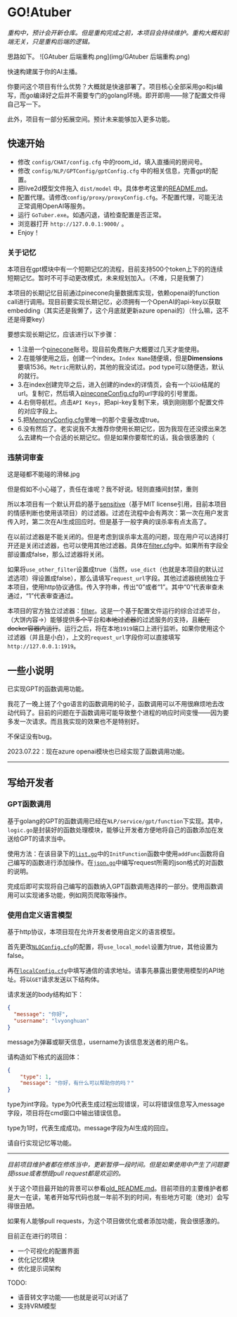 ﻿# GO!Atuber

*重构中，预计会开新仓库。但是重构完成之前，本项目会持续维护。重构大概和前端无关，只是重构后端的逻辑。*

思路如下。
![GAtuber 后端重构.png](img/GAtuber 后端重构.png)
 
 快速构建属于你的AI主播。

 你要问这个项目有什么优势？大概就是快速部署了。项目核心全部采用go和js编写，而go编译好之后并不需要专门的golang环境。即开即用——除了配置文件得自己写一下。

 此外，项目有一部分拓展空间。预计未来能够加入更多功能。

## 快速开始

- 修改 `config/CHAT/config.cfg` 中的room_id，填入直播间的房间号。
- 修改 `config/NLP/GPTConfig/gptConfig.cfg` 中的相关信息，完善gpt的配置。
- 把live2d模型文件拖入 `dist/model` 中。具体参考这里的[README.md](https://github.com/lvyonghuan/GoATuber/tree/main/dist/model)。
- 配置代理。请修改`config/proxy/proxyConfig.cfg`。不配置代理，可能无法正常调用OpenAI等服务。
- 运行 `GoTuber.exe`。如遇闪退，请检查配置是否正常。
- 浏览器打开 `http://127.0.0.1:9000/` 。
- Enjoy！

### 关于记忆

本项目在gpt模块中有一个短期记忆的流程，目前支持500个token上下的的连续短期记忆。暂时不可手动更改模式，未来规划加入。（不难，只是我懒了）

本项目的长期记忆目前通过pinecone向量数据库实现，依赖openai的function call进行调用。现目前要实现长期记忆，必须拥有一个OpenAI的api-key以获取embedding（其实还是我懒了，这个月底就更新azure openai的）（什么嘛，这不还是得要key）

要想实现长期记忆，应该进行以下步骤：
- 1.注册一个[pinecone](https://www.pinecone.io)账号。现目前免费账户大概要过几天才能使用。
- 2.在能够使用之后，创建一个index。`Index Name`随便填，但是**Dimensions**要填1536。`Metric`用默认的，其他的我没试过。pod type可以随便选，默认的就行。
- 3.在index创建完毕之后，进入创建的index的详情页，会有一个以io结尾的url。复制它，然后填入[pineconeConfig.cfg](config/MEMORY/pinecone/pineconeConfig.cfg)的url字段的引号里面。
- 4.右侧导航栏。点击`API Keys`，把api-key复制下来，填到刚刚那个配置文件的对应字段上。
- 5.把[MemoryConfig.cfg](config/MEMORY/MemoryConfig.cfg)里唯一的那个变量改成true。
- 6.没有然后了。老实说我不太推荐你使用长期记忆，因为我现在还没摸出来怎么去建构一个合适的长期记忆。但是如果你要帮忙的话，我会很感激的（

### 违禁词审查

这是碰都不能碰的滑梯.jpg

但是假如不小心碰了，责任在谁呢？我不好说。轻则直播间封禁，重则

所以本项目有一个默认开启的基于[sensitive](https://github.com/importcjj/sensitive)（基于MIT license引用，目前本项目的情感判断也使用该项目）的过滤器。过滤在流程中会有两次：第一次在用户发言传入时，第二次在AI生成回应时。但是基于一般字典的误杀率有点太高了。

在以前过滤器是不能关闭的。但是考虑到误杀率太高的问题，现在用户可以选择打开还是关闭过滤器，也可以使用其他过滤器。具体在[filter.cfg](config/MESSAGE/filter/filter.cfg)中。如果所有字段全部设置成false，那么过滤器将关闭。

如果将`use_other_filter`设置成true（当然，`use_dict`（也就是本项目的默认过滤选项）得设置成false），那么请填写`request_url`字段。其他过滤器统统独立于本项目，使用http协议通信。传入字符串，传出“0”或者“1”。其中“0”代表审查未通过，“1”代表审查通过。

本项目的官方独立过滤器：[filter](https://github.com/lvyonghuan/filter)。这是一个基于配置文件运行的综合过滤平台，（大饼内容->）能够提供~~多个~~平台和~~本地过滤器~~的过滤服务的支持，且~~能在docker容器内运行~~。运行之后，将在本地`1919`端口上进行监听。如果你使用这个过滤器（并且是小白），上文的`request_url`字段你可以直接填写`http://127.0.0.1:1919`。

## 一些小说明

已实现GPT的函数调用功能。

我花了一晚上搓了个go语言的函数调用的轮子，函数调用可以不用很麻烦地去改动代码了。目前的问题在于函数调用可能导致整个进程的响应时间变慢——因为要多发一次请求。而且我实现的效果也不是特别好。

不保证没有bug。

2023.07.22：现在azure openai模块也已经实现了函数调用功能。

---
## 写给开发者

### GPT函数调用
基于golang的GPT的函数调用已经在`NLP/service/gpt/function`下实现。其中，`logic.go`是封装好的函数处理模块，能够让开发者方便地将自己的函数添加在发送给GPT的请求当中。

使用方法：在该目录下的[`list.go`](NLP/service/gpt/function/list.go)中的`InitFunction`函数中使用`addFunc`函数将自己编写的函数进行添加操作。在[`json.go`](NLP/service/gpt/function/json.go)中编写request所需的json格式的对函数的说明。

完成后即可实现将自己编写的函数纳入GPT函数调用选择的一部分。使用函数调用可以实现诸多功能，例如网页爬取等操作。

### 使用自定义语言模型

基于http协议，本项目现在允许开发者使用自定义的语言模型。

首先更改[`NLOConfig.cfg`](config/NLP/NLPConfig.cfg)的配置，将`use_local_model`设置为true，其他设置为false。

再在[`localConfig.cfg`](config/NLP/localConfig/localConfig.cfg)中填写通信的请求地址。请事先暴露出要使用模型的API地址。将以`GET`请求发送以下结构体。

请求发送的body结构如下：
```json
{
  "message": "你好",
  "username": "lvyonghuan"
}
```
message为弹幕或聊天信息，username为该信息发送者的用户名。

请构造如下格式的返回体：

```json
{
	"type": 1,
	"message": "你好，有什么可以帮助你的吗？"
}
```
type为int字段。type为0代表生成过程出现错误，可以将错误信息写入message字段，项目将在cmd窗口中输出错误信息。

type为1时，代表生成成功。message字段为AI生成的回应。

请自行实现记忆等功能。

---

*目前项目维护者都在修炼当中，更新暂停一段时间。但是如果使用中产生了问题要提issue或者想提pull request都是欢迎的。*

关于这个项目最开始的背景可以参看[old_README.md](https://github.com/lvyonghuan/GoATuber/blob/main/old_README.md)。目前项目的主要维护者都是大一在读，笔者开始写代码也就一年前不到的时间，有些地方可能（绝对）会写得很丑陋。

如果有人能够pull requests，为这个项目做优化或者添加功能，我会很感激的。

目前正在进行的项目：
- 一个可视化的配置界面
- 优化记忆模块
- 优化提示词架构

TODO:
- 语音转文字功能——也就是说可以对话了
- 支持VRM模型
